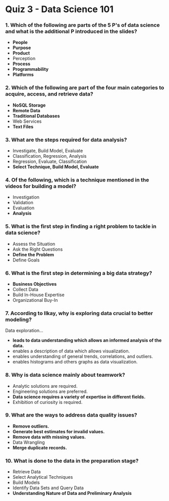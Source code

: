  # Quiz 3 - Data Science 101

### 1. Which of the following are parts of the 5 P's of data science and what is the additional P introduced in the slides?

- **People**
- **Purpose**
- **Product**
- Perception
- **Process**
- **Programmability**
- **Platforms**

### 2. Which of the following are part of the four main categories to acquire, access, and retrieve data?

- **NoSQL Storage**
- **Remote Data**
- **Traditional Databases**
- Web Services
- **Text Files**

### 3. What are the steps required for data analysis?

- Investigate, Build Model, Evaluate
- Classification, Regression, Analysis
- Regression, Evaluate, Classification
- **Select Technique, Build Model, Evaluate**

### 4. Of the following, which is a technique mentioned in the videos for building a model?

- Investigation
- Validation
- Evaluation
- **Analysis**

### 5. What is the first step in finding a right problem to tackle in data science?

- Assess the Situation
- Ask the Right Questions
- **Define the Problem**
- Define Goals

### 6. What is the first step in determining a big data strategy?

- **Business Objectives**
- Collect Data
- Build In-House Expertise
- Organizational Buy-In

### 7. According to Ilkay, why is exploring data crucial to better modeling?

Data exploration... <complete the sentence>

- **leads to data understanding which allows an informed analysis of the data.**
- enables a description of data which allows visualization.
- enables understanding of general trends, correlations, and outliers.
- enables histograms and others graphs as data visualization.


### 8. Why is data science mainly about teamwork?

- Analytic solutions are required.
- Engineering solutions are preferred.
- **Data science requires a variety of expertise in different fields.**
- Exhibition of curiosity is required.


### 9. What are the ways to address data quality issues?

- **Remove outliers.**
- **Generate best estimates for invalid values.**
- **Remove data with missing values.**
- Data Wrangling
- **Merge duplicate records.**

### 10. What is done to the data in the preparation stage?

- Retrieve Data
- Select Analytical Techniques
- Build Models
- Identify Data Sets and Query Data
- **Understanding Nature of Data and Preliminary Analysis**

